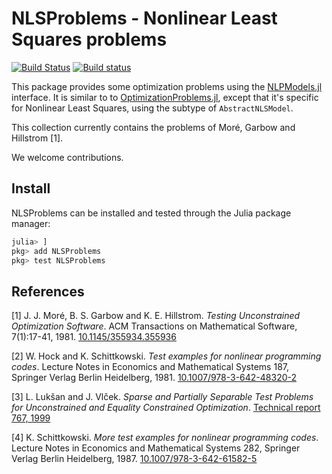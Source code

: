 # NLSProblems - Nonlinear Least Squares problems

[![Build Status](https://travis-ci.org/JuliaSmoothOptimizers/NLSProblems.jl.svg?branch=master)](https://travis-ci.org/JuliaSmoothOptimizers/NLSProblems.jl)
[![Build status](https://ci.appveyor.com/api/projects/status/gvkfw6sxf1p2qewt/branch/master?svg=true)](https://ci.appveyor.com/project/dpo/nlsproblems-jl/branch/master)


This package provides some optimization problems using the
[NLPModels.jl](https://github.com/JuliaSmoothOptimizers/NLPModels.jl)
interface. It is similar to to
[OptimizationProblems.jl](https://github.com/JuliaSmoothOptimizers/OptimizationProblems.jl),
except that it's specific for Nonlinear Least Squares, using the subtype
of `AbstractNLSModel`.

This collection currently contains the problems of Moré, Garbow and
Hillstrom [1].

We welcome contributions.

## Install

NLSProblems can be installed and tested through the Julia package manager:

```julia
julia> ]
pkg> add NLSProblems
pkg> test NLSProblems
```

## References

[1] J. J. Moré, B. S. Garbow and K. E. Hillstrom.
*Testing Unconstrained Optimization Software*.
ACM Transactions on Mathematical Software, 7(1):17-41, 1981.
[10.1145/355934.355936](https://doi.org/10.1145/355934.355936)

[2] W. Hock and K. Schittkowski.
*Test examples for nonlinear programming codes*.
Lecture Notes in Economics and Mathematical Systems 187,
Springer Verlag Berlin Heidelberg, 1981.
[10.1007/978-3-642-48320-2](https://doi.org/10.1007/978-3-642-48320-2)

[3] L. Lukšan and J. Vlček.
*Sparse and Partially Separable Test Problems for Unconstrained and
Equality Constrained Optimization*.
[Technical report 767, 1999](http://hdl.handle.net/11104/0123965)

[4] K. Schittkowski.
*More test examples for nonlinear programming codes*.
Lecture Notes in Economics and Mathematical Systems 282,
Springer Verlag Berlin Heidelberg, 1987.
[10.1007/978-3-642-61582-5](https://doi.org/10.1007/978-3-642-61582-5)
